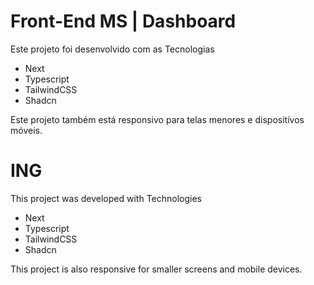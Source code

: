 <h1>Front-End MS | Dashboard</h1>

<p>Este projeto foi desenvolvido com as Tecnologias</p>

<ul>
    <li>Next</li>
    <li>Typescript</li>
    <li>TailwindCSS</li>
    <li>Shadcn</li>
</ul>


<p>Este projeto também está responsivo para telas menores e dispositívos móveis.</p>




<h1>ING</h1>

<p>This project was developed with Technologies</p>

<ul>
    <li>Next</li>
    <li>Typescript</li>
    <li>TailwindCSS</li>
    <li>Shadcn</li>
</ul>


<p>This project is also responsive for smaller screens and mobile devices.</p>
